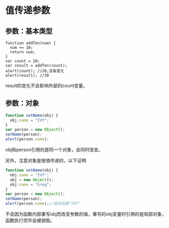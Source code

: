 # 值传递参数



##  参数：基本类型
```javascriot
function addTen(num) {
  num += 10;
  return num;
}
var count = 20;
var result = addTen(count);
alert(count); //20,没有变化
alert(result); //30
```
result的变化不会影响外部的count变量。

## 参数：对象
```javascript
function setName(obj) {
  obj.name = "IVY";
}
var person = new Object();
setName(person);
alert(person.name);
```
obj和person引用的是同一个对象，会同时改变。

另外，注意对象是按值传递的，以下证明
```javascript
function setName(obj) {
  obj.name = "IVY";
  obj = new Object();
  obj.name = "Greg";
}
var person = new Object();
setName(person);
alert(person.name);//显示的是"IVY"
```
不会因为函数内部重写obj而改变参数的值，重写的obj变量时引用的是局部对象，函数执行完毕会被销毁。



